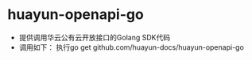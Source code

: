 # huayun-openapi-go
- 提供调用华云公有云开放接口的Golang SDK代码
- 调用如下：
执行go get github.com/huayun-docs/huayun-openapi-go
